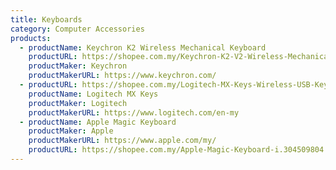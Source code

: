 ```yaml
---
title: Keyboards
category: Computer Accessories
products:
  - productName: Keychron K2 Wireless Mechanical Keyboard
    productURL: https://shopee.com.my/Keychron-K2-V2-Wireless-Mechanical-Keyboard-i.326123835.5859263876
    productMaker: Keychron
    productMakerURL: https://www.keychron.com/
  - productURL: https://shopee.com.my/Logitech-MX-Keys-Wireless-USB-Keyboard-Graphite-i.58359596.6748713307
    productName: Logitech MX Keys
    productMaker: Logitech
    productMakerURL: https://www.logitech.com/en-my
  - productName: Apple Magic Keyboard
    productMaker: Apple
    productMakerURL: https://www.apple.com/my/
    productURL: https://shopee.com.my/Apple-Magic-Keyboard-i.304509804.7659160099
---
```

